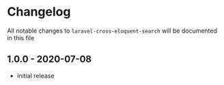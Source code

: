 # Changelog

All notable changes to `laravel-cross-eloquent-search` will be documented in this file

## 1.0.0 - 2020-07-08

- initial release

